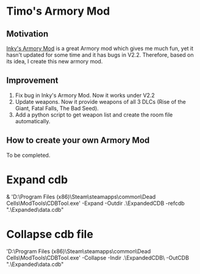 Timo's Armory Mod
=================
## Motivation  
[Inky's Armory Mod](https://steamcommunity.com/sharedfiles/filedetails/?id=1506010908&searchtext=armory) is a great Armory mod which gives me much fun, yet it hasn't updated for some time and it has bugs in V2.2. Therefore, based on its idea, I create this new armory mod.  

## Improvement  
1. Fix bug in Inky's Armory Mod. Now it works under V2.2
2. Update weapons. Now it provide weapons of all 3 DLCs (Rise of the Giant, Fatal Falls, The Bad Seed).  
3. Add a python script to get weapon list and create the room file automatically.

## How to create your own Armory Mod
To be completed.

# Expand cdb
& 'D:\Program Files (x86)\Steam\steamapps\common\Dead Cells\ModTools\CDBTool.exe' -Expand -Outdir .\ExpandedCDB -refcdb ".\Expanded\data.cdb"

# Collapse cdb file
'D:\Program Files (x86)\Steam\steamapps\common\Dead Cells\ModTools\CDBTool.exe' -Collapse -Indir .\ExpandedCDB\ -OutCDB ".\Expanded\data.cdb"

